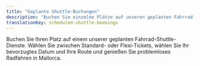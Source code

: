 ```yaml
---
title: "Geplante Shuttle-Buchungen"
description: "Buchen Sie einzelne Plätze auf unseren geplanten Fahrrad-Shuttle-Diensten in Mallorca"
translationKey: scheduled-shuttle-bookings
---
```


Buchen Sie Ihren Platz auf einem unserer geplanten Fahrrad-Shuttle-Dienste. Wählen Sie zwischen Standard- oder Flexi-Tickets, wählen Sie Ihr bevorzugtes Datum und Ihre Route und genießen Sie problemloses Radfahren in Mallorca.

<link rel="stylesheet" href="/css/booking-form.css?v=5">
<script src="https://js.stripe.com/v3/"></script>

<!-- Scheduled shuttle booking form will be loaded here -->
<div id="scheduled-booking-container"></div>

<script src="/js/scheduled-booking-form.js?v=1"></script>
